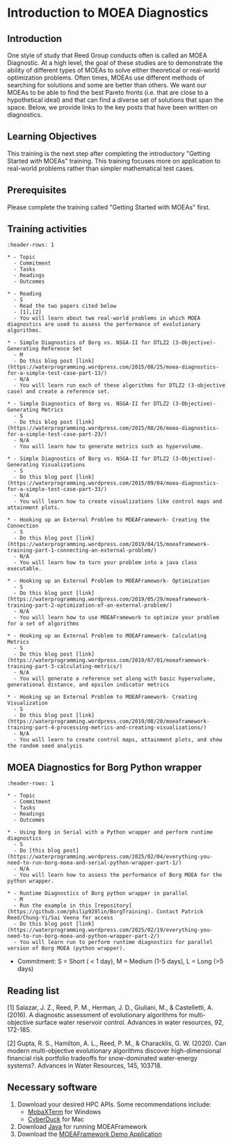 # Introduction to MOEA Diagnostics

## Introduction

One style of study that Reed Group conducts often is called an MOEA Diagnostic. At a high level, the goal of these studies are to demonstrate the ability of different types of MOEAs to solve either theoretical or real-world optimization problems. Often times, MOEAs use different methods of searching for solutions and some are better than others. We want our MOEAs to be able to find the best Pareto fronts (i.e. that are close to a hypothetical ideal) and that can find a diverse set of solutions that span the space. Below, we provide links to the key posts that have been written on diagnostics. 


## Learning Objectives

This training is the next step after completing the introductory "Getting Started with MOEAs" training. This training focuses more on application to real-world problems rather than simpler mathematical test cases.  

## Prerequisites
Please complete the training called "Getting Started with MOEAs" first. 


## Training activities

```{list-table} Performing MOEA Diagnostics
:header-rows: 1

* - Topic
  - Commitment
  - Tasks
  - Readings
  - Outcomes

* - Reading
  - S
  - Read the two papers cited below 
  - [1],[2]
  - You will learn about two real-world problems in which MOEA diagnostics are used to assess the performance of evolutionary algorithms.  

* - Simple Diagnostics of Borg vs. NSGA-II for DTLZ2 (3-Objective)- Generating Reference Set
  - M
  - Do this blog post [link](https://waterprogramming.wordpress.com/2015/08/25/moea-diagnostics-for-a-simple-test-case-part-13/) 
  - N/A
  - You will learn run each of these algorithms for DTLZ2 (3-objective case) and create a reference set. 

* - Simple Diagnostics of Borg vs. NSGA-II for DTLZ2 (3-Objective)- Generating Metrics
  - S
  - Do this blog post [link](https://waterprogramming.wordpress.com/2015/08/26/moea-diagnostics-for-a-simple-test-case-part-23/) 
  - N/A
  - You will learn how to generate metrics such as hypervolume. 

* - Simple Diagnostics of Borg vs. NSGA-II for DTLZ2 (3-Objective)- Generating Visualizations
  - S
  - Do this blog post [link](https://waterprogramming.wordpress.com/2015/09/04/moea-diagnostics-for-a-simple-test-case-part-33/) 
  - N/A
  - You will learn how to create visualizations like control maps and attainment plots.

* - Hooking up an External Problem to MOEAFramework- Creating the Connection
  - S
  - Do this blog post [link](https://waterprogramming.wordpress.com/2019/04/15/moeaframework-training-part-1-connecting-an-external-problem/) 
  - N/A
  - You will learn how to turn your problem into a java class executable.  

* - Hooking up an External Problem to MOEAFramework- Optimization
  - S
  - Do this blog post [link](https://waterprogramming.wordpress.com/2019/05/29/moeaframework-training-part-2-optimization-of-an-external-problem/) 
  - N/A
  - You will learn how to use MOEAFramework to optimize your problem for a set of algorithms

* - Hooking up an External Problem to MOEAFramework- Calculating Metrics
  - S
  - Do this blog post [link](https://waterprogramming.wordpress.com/2019/07/01/moeaframework-training-part-3-calculating-metrics/) 
  - N/A 
  - You will generate a reference set along with basic hypervolume, generational distance, and epsilon indicator metrics  

* - Hooking up an External Problem to MOEAFramework- Creating Visualization
  - S
  - Do this blog post [link](https://waterprogramming.wordpress.com/2019/08/20/moeaframework-training-part-4-processing-metrics-and-creating-visualizations/) 
  - N/A 
  - You will learn to create control maps, attainment plots, and show the random seed analysis  

```

## MOEA Diagnostics for Borg Python wrapper

```{list-table} Performing MOEA Diagnostics
:header-rows: 1

* - Topic
  - Commitment
  - Tasks
  - Readings
  - Outcomes

* - Using Borg in Serial with a Python wrapper and perform runtime diagnostics
  - S
  - Do [this blog post](https://waterprogramming.wordpress.com/2025/02/04/everything-you-need-to-run-borg-moea-and-serial-python-wrapper-part-1/)
  - N/A
  - You will learn how to assess the performance of Borg MOEA for the python wrapper.  

* - Runtime Diagnostics of Borg python wrapper in parallel
  - M
  - Run the example in this [repository](https://github.com/philip928lin/BorgTraining). Contact Patrick Reed/Chung-Yi/Sai Veena for access
  - Do this blog post [link](https://waterprogramming.wordpress.com/2025/02/19/everything-you-need-to-run-borg-moea-and-python-wrapper-part-2/) 
  - You will learn run to perform runtime diagnostics for parallel version of Borg MOEA (python wrapper). 

```


* Commitment: S = Short ( < 1 day), M = Medium (1-5 days), L = Long (>5 days)


## Reading list
\[1]  Salazar, J. Z., Reed, P. M., Herman, J. D., Giuliani, M., & Castelletti, A. (2016). A diagnostic assessment of evolutionary algorithms for multi-objective surface water reservoir control. Advances in water resources, 92, 172-185.

\[2] Gupta, R. S., Hamilton, A. L., Reed, P. M., & Characklis, G. W. (2020). Can modern multi-objective evolutionary algorithms discover high-dimensional financial risk portfolio tradeoffs for snow-dominated water-energy systems?. Advances in Water Resources, 145, 103718.



## Necessary software
1. Download your desired HPC APIs. Some recommendations include:
    - [MobaXTerm](https://mobaxterm.mobatek.net/download.html)  for Windows
    - [CyberDuck](https://cyberduck.io/) for Mac
2. Download [Java](https://www.java.com/en/download/manual.jsp) for running MOEAFramework
3. Download the [MOEAFramework Demo Application](http://moeaframework.org/downloads.html)


